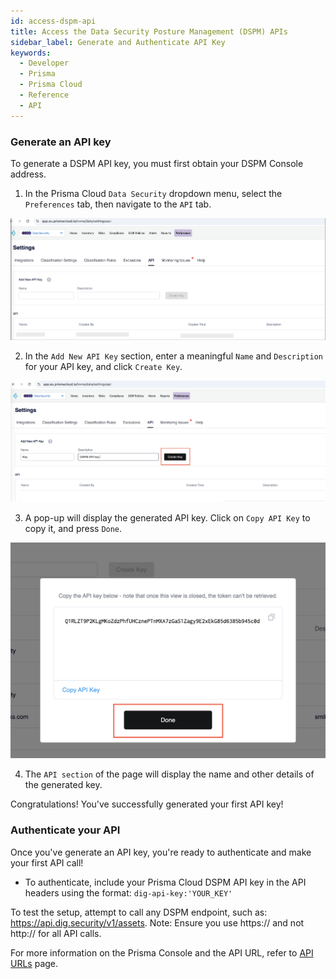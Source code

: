 ```yaml
---
id: access-dspm-api
title: Access the Data Security Posture Management (DSPM) APIs
sidebar_label: Generate and Authenticate API Key
keywords:
  - Developer
  - Prisma
  - Prisma Cloud
  - Reference
  - API
---
```


### Generate an API key

To generate a DSPM API key, you must first obtain your DSPM Console address.

1. In the Prisma Cloud `Data Security` dropdown menu, select the `Preferences` tab, then navigate to the `API` tab.
   
![ DSPM API key tab](./img/api-createkey-1.png)

2. In the `Add New API Key` section, enter a meaningful `Name` and `Description` for your API key, and click `Create Key`.

![Create DSPM API key](./img/api-createkey-2.png)

3. A pop-up will display the generated API key. Click on `Copy API Key` to copy it, and press `Done`.
   
![Generated DSPM API key](./img/api-createkey-3.png)

4. The `API section` of the page will display the name and other details of the generated key.

Congratulations! You've successfully generated your first API key!

### Authenticate your API

Once you've generate an API key, you're ready to authenticate and make your first API call!

* To authenticate, include your Prisma Cloud DSPM API key in the API headers using the format: `dig-api-key:'YOUR_KEY'`

To test the setup, attempt to call any DSPM endpoint, such as: https://api.dig.security/v1/assets. 
Note: Ensure you use https:// and not http:// for all API calls.

For more information on the Prisma Console and the API URL, refer to [API URLs](./api-urls.md) page.

